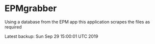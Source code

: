 # EPMgrabber
Using a database from the EPM app this application scrapes the files as required


Latest backup: Sun Sep 29 15:00:01 UTC 2019
